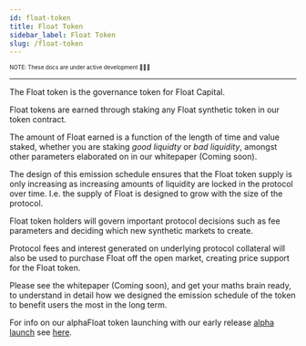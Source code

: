 ```yaml
---
id: float-token
title: Float Token
sidebar_label: Float Token
slug: /float-token
---
```


<sub><sup> NOTE: These docs are under active development 👷‍♀️👷 </sup></sub>

---

The Float token is the governance token for Float Capital.

Float tokens are earned through staking any Float synthetic token in our token contract.

The amount of Float earned is a function of the length of time and value staked, whether you are staking _good liquidty_ or _bad liquidity_, amongst other parameters elaborated on in our whitepaper (Coming soon).

The design of this emission schedule ensures that the Float token supply is only increasing as increasing amounts of liquidity are locked in the protocol over time. I.e. the supply of Float is designed to grow with the size of the protocol.

Float token holders will govern important protocol decisions such as fee parameters and deciding which new synthetic markets to create.

Protocol fees and interest generated on underlying protocol collateral will also be used to purchase Float off the open market, creating price support for the Float token.

Please see the whitepaper (Coming soon), and get your maths brain ready, to understand in detail how we designed the emission schedule of the token to benefit users the most in the long term.

For info on our alphaFloat token launching with our early release [alpha launch](/docs/alpha) see [here](/docs/alpha#alphaFloat-token).
